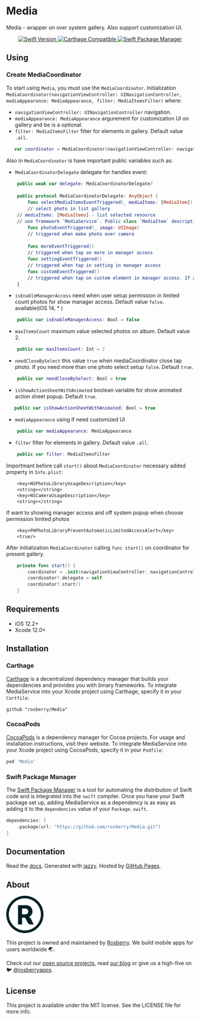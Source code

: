 # Media
Media - wrapper on over system gallery. Also support customization UI.

<p align="center">
    <a href="https://swift.org/">
        <img src="https://img.shields.io/badge/swift-5.0-orange.svg" alt="Swift Version" />
    </a>
    <a href="https://github.com/Carthage/Carthage">
        <img src="https://img.shields.io/badge/Carthage-compatible-green.svg" alt="Carthage Compatible" />
    </a>
    <a href="https://github.com/apple/swift-package-manager">
        <img src="https://img.shields.io/badge/spm-compatible-brightgreen.svg?style=flat" alt="Swift Package Manager" />
    </a>
</p>

## Using
### Create MediaCoordinator

To start using `Media`, you must use the `MediaCoordinator`.
Initialization `MediaCoordinator(navigationViewController: UINavigationController, mediaAppearance: MediaAppearance, filter: MediaItemsFilter)` where:
- `navigationViewController: UINavigationController` navigation. 
- `mediaAppearance: MediaAppearance` argurement for customization UI on gallery and be is a optional.
- `filter: MediaItemsFilter` filter for elements in gallery. Default value `.all`.

```Swift
   var coordinator = MediaCoordinator(navigationViewController: navigationViewController)
```

Also in `MediaCoordinator` is have important public variables such as:
- `MediaCoordinatorDelegate` delegate for handles event:
```Swift
    public weak var delegate: MediaCoordinatorDelegate?
    
    public protocol MediaCoordinatorDelegate: AnyObject {
        func selectMediaItemsEventTriggered(_ mediaItems: [MediaItem])
        // select photo in list gallery 
	// mediaItems: [MediaItems] - list selected resource
	// use framework `MediaService`. Public class `MediaItem` description selected object on gallery 
        func photoEventTriggered(_ image: UIImage)
        // triggered when make photo over camera
        
        func moreEventTriggered()
        // triggered when tap on more in manager access
        func settingEventTriggered()
        // triggered when tap in setting in manager access
        func customEventTriggered()
        // triggered when tap on custom element in manager access. If added is not custom button event never triggered.
    }
```
-  `isEnableManagerAccess` need when user setup permission in limited count photos for show manager access. Default value `false`. available(iOS 14, * )

```Swift
    public var isEnableManagerAccess: Bool = false
```

- `maxItemsCount` maximum value selected photos on album. Default value 2.

```Swift
    public var maxItemsCount: Int = 2
```

- `needCloseBySelect` this value `true` when mediaCoordinator close tap photo. If you need more than one photo select setup `false`.
Default `true`.

```Swift
    public var needCloseBySelect: Bool = true
```

- `isShowActionSheetWithAnimated` boolean variable for show animated action sheet popup. Default `true`.

```Swift
   public var isShowActionSheetWithAnimated: Bool = true
```

- `mediaAppearance` using if need customized UI

```Swift
    public var mediaAppearance: MediaAppearance
```

- `filter` filter for elements in gallery. Default value `.all`.

```Swift
    public var filter: MediaItemsFilter
```

Importmant before call `start()` about `MediaCoordinator` necessary added property in `Info.plist`:

```
	<key>NSPhotoLibraryUsageDescription</key>
	<string></string>
	<key>NSCameraUsageDescription</key>
	<string></string>
```

If want to showing manager access and off system popup when choose permission limited photos
```
	<key>PHPhotoLibraryPreventAutomaticLimitedAccessAlert</key>
	<true/>
```

After initialization `MediaCoordinator` calling `func start()` on coordinator for present gallery.

```Swift
    private func start() {
        coordinator = .init(navigationViewController: navigationController)
        coordinator?.delegate = self
        coordinator?.start()
    }
```

## Requirements

- iOS 12.2+
- Xcode 12.0+

## Installation

### Carthage

[Carthage](https://github.com/Carthage/Carthage) is a decentralized dependency manager that builds your dependencies and provides you with binary frameworks. To integrate MediaService into your Xcode project using Carthage, specify it in your `Cartfile`:

```ogdl
github "rosberry/Media"
```

### CocoaPods

[CocoaPods](https://cocoapods.org) is a dependency manager for Cocoa projects. For usage and installation instructions, visit their website. To integrate MediaService into your Xcode project using CocoaPods, specify it in your `Podfile`:

```ruby
pod 'Media'
```

### Swift Package Manager

The [Swift Package Manager](https://swift.org/package-manager/) is a tool for automating the distribution of Swift code and is integrated into the `swift` compiler. Once you have your Swift package set up, adding MediaService as a dependency is as easy as adding it to the `dependencies` value of your `Package.swift`.

```swift
dependencies: [
    .package(url: "https://github.com/rosberry/Media.git")
]
```

## Documentation

Read the [docs](https://rosberry.github.io/Media). Generated with [jazzy](https://github.com/realm/jazzy). Hosted by [GitHub Pages](https://pages.github.com).

## About

<img src="https://github.com/rosberry/Foundation/blob/master/Assets/full_logo.png?raw=true" height="100" />

This project is owned and maintained by [Rosberry](http://rosberry.com). We build mobile apps for users worldwide 🌏.

Check out our [open source projects](https://github.com/rosberry), read [our blog](https://medium.com/@Rosberry) or give us a high-five on 🐦 [@rosberryapps](http://twitter.com/RosberryApps).

## License

This project is available under the MIT license. See the LICENSE file for more info.
